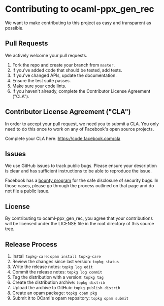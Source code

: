 # Contributing to ocaml-ppx_gen_rec

We want to make contributing to this project as easy and transparent as
possible.

## Pull Requests

We actively welcome your pull requests.

1. Fork the repo and create your branch from `master`.
2. If you've added code that should be tested, add tests.
3. If you've changed APIs, update the documentation.
4. Ensure the test suite passes.
5. Make sure your code lints.
6. If you haven't already, complete the Contributor License Agreement ("CLA").

## Contributor License Agreement ("CLA")

In order to accept your pull request, we need you to submit a CLA. You only need
to do this once to work on any of Facebook's open source projects.

Complete your CLA here: <https://code.facebook.com/cla>

## Issues

We use GitHub issues to track public bugs. Please ensure your description is
clear and has sufficient instructions to be able to reproduce the issue.

Facebook has a [bounty program](https://www.facebook.com/whitehat/) for the safe
disclosure of security bugs. In those cases, please go through the process
outlined on that page and do not file a public issue.

## License
By contributing to ocaml-ppx_gen_rec, you agree that your contributions will be
licensed under the LICENSE file in the root directory of this source tree.

## Release Process

1. Install `topkg-care`: `opam install topkg-care`
2. Review the changes since last version: `topkg status`
3. Write the release notes: `topkg log edit`
4. Commit the release notes: `topkg log commit`
5. Tag the distribution with a version: `topkg tag`
6. Create the distribution archive: `topkg distrib`
7. Upload the archive to GitHub: `topkg publish distrib`
8. Create an opam package: `topkg opam pkg`
9. Submit it to OCaml's opam repository: `topkg opam submit`
